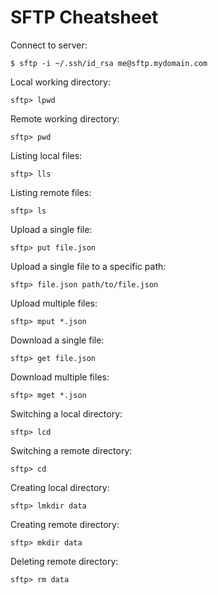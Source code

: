 # SFTP Cheatsheet

Connect to server:

```
$ sftp -i ~/.ssh/id_rsa me@sftp.mydomain.com
```

Local working directory:

```
sftp> lpwd
```

Remote working directory:

```
sftp> pwd
```

Listing local files:

```
sftp> lls
```

Listing remote files:

```
sftp> ls
```

Upload a single file:

```
sftp> put file.json
```

Upload a single file to a specific path:

```
sftp> file.json path/to/file.json
```

Upload multiple files:

```
sftp> mput *.json
```

Download a single file:

```
sftp> get file.json
```

Download multiple files:

```
sftp> mget *.json
```

Switching a local directory:

```
sftp> lcd
```

Switching a remote directory:

```
sftp> cd
```

Creating local directory:

```
sftp> lmkdir data
```

Creating remote directory:

```
sftp> mkdir data
```

Deleting remote directory:

```
sftp> rm data
```
